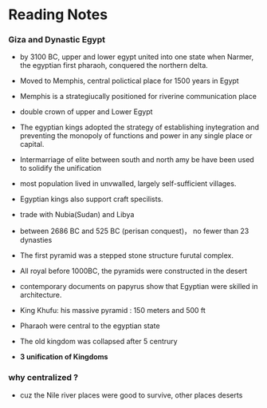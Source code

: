 # Reading Notes 
### Giza and Dynastic Egypt 
  - by 3100 BC, upper and lower egypt united into one state when Narmer, the egyptian first 
    pharaoh, conquered the northern delta. 
  
  - Moved to Memphis, central polictical place for 1500 years in Egypt 
  - Memphis is a strategiucally positioned for riverine communication place 
  - double crown of upper and Lower Egypt 
  - The egyptian kings adopted the strategy of establishing inytegration and preventing the monopoly
    of functions and power in any single place or capital. 
  - Intermarriage of elite between south and north amy be have been used to solidify the unification 
  - most population lived in unvwalled, largely self-sufficient villages. 
  - Egyptian kings also support craft specilists. 
  - trade with Nubia(Sudan) and Libya 
  - between 2686 BC and 525 BC (perisan conquest)， no fewer than 23 dynasties 
  - The first pyramid was a stepped stone structure furutal complex. 
  - All royal before 1000BC, the pyramids were constructed in the desert 
  - contemporary documents on papyrus show that Egyptian were skilled in architecture. 
  - King Khufu: his massive pyramid : 150 meters and 500 ft
  - Pharaoh were central to the egyptian state
  - The old kingdom was collapsed after 5 centrury 
  - **3 unification of Kingdoms**
 ### why centralized ?
  - cuz the Nile river places were good to survive, other places deserts 
  
  
  
